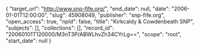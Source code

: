 {
  "target_url": "http://www.snp-fife.org/", 
  "end_date": null, 
  "date": "2006-01-01T12:00:00", 
  "slug": 45908049, 
  "publisher": "snp-fife.org", 
  "open_access": true, 
  "npld": false, 
  "title": "Kirkcaldy & Cowdenbeath SNP", 
  "subjects": [], 
  "collections": [], 
  "record_id": "20060101T120000/M3nT3P/ABWLhvZh34CYrLg==", 
  "scope": "root", 
  "start_date": null
}

